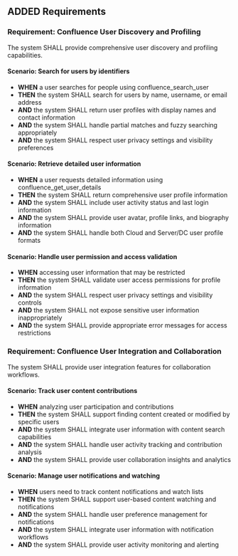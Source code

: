 ## ADDED Requirements

### Requirement: Confluence User Discovery and Profiling
The system SHALL provide comprehensive user discovery and profiling capabilities.

#### Scenario: Search for users by identifiers
- **WHEN** a user searches for people using confluence_search_user
- **THEN** the system SHALL search for users by name, username, or email address
- **AND** the system SHALL return user profiles with display names and contact information
- **AND** the system SHALL handle partial matches and fuzzy searching appropriately
- **AND** the system SHALL respect user privacy settings and visibility preferences

#### Scenario: Retrieve detailed user information
- **WHEN** a user requests detailed information using confluence_get_user_details
- **THEN** the system SHALL return comprehensive user profile information
- **AND** the system SHALL include user activity status and last login information
- **AND** the system SHALL provide user avatar, profile links, and biography information
- **AND** the system SHALL handle both Cloud and Server/DC user profile formats

#### Scenario: Handle user permission and access validation
- **WHEN** accessing user information that may be restricted
- **THEN** the system SHALL validate user access permissions for profile information
- **AND** the system SHALL respect user privacy settings and visibility controls
- **AND** the system SHALL not expose sensitive user information inappropriately
- **AND** the system SHALL provide appropriate error messages for access restrictions

### Requirement: Confluence User Integration and Collaboration
The system SHALL provide user integration features for collaboration workflows.

#### Scenario: Track user content contributions
- **WHEN** analyzing user participation and contributions
- **THEN** the system SHALL support finding content created or modified by specific users
- **AND** the system SHALL integrate user information with content search capabilities
- **AND** the system SHALL handle user activity tracking and contribution analysis
- **AND** the system SHALL provide user collaboration insights and analytics

#### Scenario: Manage user notifications and watching
- **WHEN** users need to track content notifications and watch lists
- **THEN** the system SHALL support user-based content watching and notifications
- **AND** the system SHALL handle user preference management for notifications
- **AND** the system SHALL integrate user information with notification workflows
- **AND** the system SHALL provide user activity monitoring and alerting